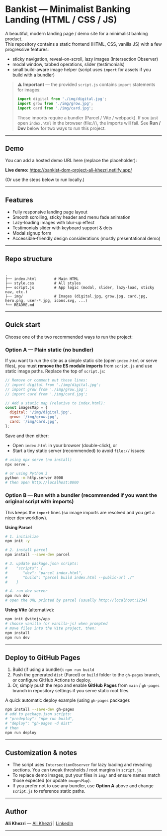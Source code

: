 # Bankist — Minimalist Banking Landing (HTML / CSS / JS)

A beautiful, modern landing page / demo site for a minimalist banking product.  
This repository contains a static frontend (HTML, CSS, vanilla JS) with a few progressive features:

- sticky navigation, reveal-on-scroll, lazy images (Intersection Observer)
- modal window, tabbed operations, slider (testimonials)
- small build-aware image helper (script uses `import` for assets if you build with a bundler)

> ⚠️ **Important** — the provided `script.js` contains `import` statements for images:
> ```js
> import digital from './img/digital.jpg';
> import grow from './img/grow.jpg';
> import card from './img/card.jpg';
> ```
> Those imports require a bundler (Parcel / Vite / webpack). If you just open `index.html` in the browser (file://), the imports will fail. See **Run / Dev** below for two ways to run this project.

---

## Demo
You can add a hosted demo URL here (replace the placeholder):

**Live demo:** https://bankist-dom-project-ali-khezri.netlify.app/

(Or use the steps below to run locally.)

---

## Features
- Fully responsive landing page layout
- Smooth scrolling, sticky header and menu fade animation
- Lazy-loading images with blur-up effect
- Testimonials slider with keyboard support & dots
- Modal signup form
- Accessible-friendly design considerations (mostly presentational demo)

---

## Repo structure
````

.
├── index.html        # Main HTML
├── style.css         # All styles
├── script.js         # App logic (modal, slider, lazy-load, sticky nav, etc.)
├── img/              # Images (digital.jpg, grow.jpg, card.jpg, hero.png, user-*.jpg, icons.svg, ...)
└── README.md

````

---

## Quick start

Choose one of the two recommended ways to run the project:

### Option A — Plain static (no bundler)
If you want to run the site as a simple static site (open `index.html` or serve files), you must **remove the ES module imports** from `script.js` and use static image paths. Replace the top of `script.js`:

```js
// Remove or comment out these lines:
// import digital from './img/digital.jpg';
// import grow from './img/grow.jpg';
// import card from './img/card.jpg';

// Add a static map (relative to index.html):
const imagesMap = {
  digital: '/img/digital.jpg',
  grow: '/img/grow.jpg',
  card: '/img/card.jpg',
};
````

Save and then either:

* Open `index.html` in your browser (double-click), or
* Start a tiny static server (recommended) to avoid `file://` issues:

```bash
# using npx serve (no install)
npx serve .

# or using Python 3
python -m http.server 8000
# then open http://localhost:8000
```

### Option B — Run with a bundler (recommended if you want the original script with imports)

This keeps the `import` lines (so image imports are resolved and you get a nicer dev workflow).

**Using Parcel**

```bash
# 1. initialize
npm init -y

# 2. install parcel
npm install --save-dev parcel

# 3. update package.json scripts:
#    "scripts": {
#       "dev": "parcel index.html",
#       "build": "parcel build index.html --public-url ./"
#    }

# 4. run dev server
npm run dev
# open the URL printed by parcel (usually http://localhost:1234)
```

**Using Vite** (alternative):

```bash
npm init @vitejs/app
# choose vanilla (or vanilla-js) when prompted
# move files into the Vite project, then:
npm install
npm run dev
```

---

## Deploy to GitHub Pages

1. Build (if using a bundler): `npm run build`
2. Push the generated `dist` (Parcel) or `build` folder to the `gh-pages` branch, or configure GitHub Actions to deploy.
3. Or, simply push the repo and enable **GitHub Pages** from `main` / `gh-pages` branch in repository settings if you serve static root files.

A quick automatic deploy example (using `gh-pages` package):

```bash
npm install --save-dev gh-pages
# add to package.json scripts:
# "predeploy": "npm run build",
# "deploy": "gh-pages -d dist"
# then
npm run deploy
```

---

## Customization & notes

* The script uses `IntersectionObserver` for lazy loading and revealing sections. You can tweak thresholds / root margins in `script.js`.
* To replace demo images, put your files in `img/` and ensure names match those expected (or update `imagesMap`).
* If you prefer not to use any bundler, use **Option A** above and change `script.js` to reference static paths.

---

## Author

**Ali Khezri** — [Ali Khezri](https://github.com/ali-khezri) | [LinkedIn](https://www.linkedin.com/in/ali-khezri)

---
